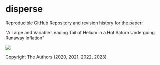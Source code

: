 # disperse

Reproducible GitHub Repository and revision history for the paper:

"A Large and Variable Leading Tail of Helium in a Hot Saturn Undergoing Runaway Inflation"

<a href="https://ui.adsabs.harvard.edu/abs/2023arXiv230708959G/abstract"><img src="https://img.shields.io/badge/NASA ADS-Gully--Santiago et al. (2023)-green"></a>


Copyright The Authors (2020, 2021, 2022, 2023)
